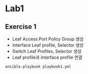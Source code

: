 # Lab1

## Exercise 1
- Leaf Access Port Policy Group 생성
- Interface Leaf profile, Selector 생성
- Switch Leaf Profiles, Selector 생성
- Leaf profile과 Interface profile 연결
```
ansible-playbook playbook1.yml
```